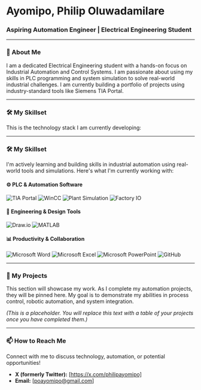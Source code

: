 # Ayomipo, Philip Oluwadamilare
### Aspiring Automation Engineer | Electrical Engineering Student

---

### 👋 About Me
I am a dedicated Electrical Engineering student with a hands-on focus on Industrial Automation and Control Systems. I am passionate about using my skills in PLC programming and system simulation to solve real-world industrial challenges. I am currently building a portfolio of projects using industry-standard tools like Siemens TIA Portal.

---

### 🛠️ My Skillset
This is the technology stack I am currently developing:

---

### 🛠️ My Skillset

I'm actively learning and building skills in industrial automation using real-world tools and simulations. Here's what I'm currently working with:

#### ⚙️ PLC & Automation Software

![TIA Portal](https://img.shields.io/badge/Siemens-TIA%20Portal-009999?style=for-the-badge&logo=siemens)
![WinCC](https://img.shields.io/badge/Siemens-WinCC-009999?style=for-the-badge&logo=siemens)
![Plant Simulation](https://img.shields.io/badge/Siemens-Plant%20Simulation-005B9F?style=for-the-badge&logo=siemens)
![Factory IO](https://img.shields.io/badge/Factory%20IO-Simulation-grey?style=for-the-badge)

#### 📐 Engineering & Design Tools

![Draw.io](https://img.shields.io/badge/Draw.io-Diagramming-orange?style=for-the-badge&logo=diagramsdotnet)
![MATLAB](https://img.shields.io/badge/Matlab-Numerical%20Computing-ff6f00?style=for-the-badge&logo=Mathworks)


#### 📊 Productivity & Collaboration

![Microsoft Word](https://img.shields.io/badge/Microsoft%20Word-Documentation-2B579A?style=for-the-badge&logo=microsoft-word)
![Microsoft Excel](https://img.shields.io/badge/Microsoft%20Excel-Spreadsheets-217346?style=for-the-badge&logo=microsoft-excel)
![Microsoft PowerPoint](https://img.shields.io/badge/Microsoft%20PowerPoint-Presentations-B7472A?style=for-the-badge&logo=microsoft-powerpoint)
![GitHub](https://img.shields.io/badge/GitHub-Version%20Control-181717?style=for-the-badge&logo=github)

 
---

### 🚀 My Projects
This section will showcase my work. As I complete my automation projects, they will be pinned here. My goal is to demonstrate my abilities in process control, robotic automation, and system integration.

*(This is a placeholder. You will replace this text with a table of your projects once you have completed them.)*

---

### 📫 How to Reach Me
Connect with me to discuss technology, automation, or potential opportunities!

*   **X (formerly Twitter):** [https://x.com/philipayomipo]
*   **Email:** [poayomipo@gmail.com]
